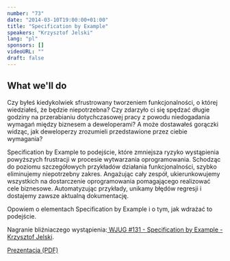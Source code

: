 ```yaml
---
number: "73"
date: "2014-03-10T19:00:00+01:00"
title: "Specification by Example"
speakers: "Krzysztof Jelski"
lang: "pl"
sponsors: []
videoURL: ""
draft: false
---
```


## What we'll do

Czy byłeś kiedykolwiek sfrustrowany tworzeniem funkcjonalności, o której wiedziałeś, że będzie niepotrzebna? Czy zdarzyło ci się spędzać długie godziny na przerabianiu dotychczasowej pracy z powodu niedogadania wymagań między biznesem a deweloperami? A może dostawałeś gorączki widząc, jak deweloperzy zrozumieli przedstawione przez ciebie wymagania?

Specification by Example to podejście, które zmniejsza ryzyko wystąpienia powyższych frustracji w procesie wytwarzania oprogramowania. Schodząc do poziomu szczegółowych przykładów działania funkcjonalności, szybko eliminujemy niepotrzebny zakres. Angażując cały zespół, ukierunkowujemy wszystkich na dostarczenie oprogramowania pomagającego realizować cele biznesowe. Automatyzując przykłady, unikamy błędów regresji i dostajemy zawsze aktualną dokumentację.

Opowiem o elementach Specification by Example i o tym, jak wdrażać to podejście.

Nagranie bliźniaczego wystąpienia:<a href="https://www.youtube.com/watch?v=3Sbf8C4nL9E" target="_blank"> WJUG #131 - Specification by Example - Krzysztof Jelski</a>.

<a href="Agile Warsaw - Specification by Example.pdf">Prezentacja (PDF)</a>
